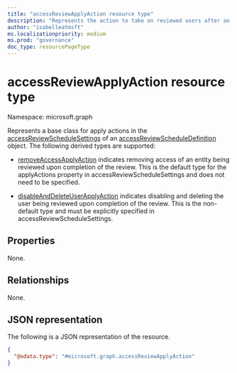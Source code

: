 ```yaml
---
title: "accessReviewApplyAction resource type"
description: "Represents the action to take on reviewed users after an access review instance is completed."
author: "isabelleatmsft"
ms.localizationpriority: medium
ms.prod: "governance"
doc_type: resourcePageType
---
```


# accessReviewApplyAction resource type

Namespace: microsoft.graph

Represents a base class for apply actions in the [accessReviewScheduleSettings](accessreviewschedulesettings.md) of an [accessReviewScheduleDefinition](accessreviewscheduledefinition.md) object. The following derived types are supported:

- [removeAccessApplyAction](removeaccessapplyaction.md) indicates removing access of an entity being reviewed upon completion of the review. This is the default type for the applyActions property in accessReviewScheduleSettings and does not need to be specified.

- [disableAndDeleteUserApplyAction](disableanddeleteuserapplyaction.md) indicates disabling and deleting the user being reviewed upon completion of the review. This is the non-default type and must be explicitly specified in accessReviewScheduleSettings.

## Properties
None.

## Relationships
None.

## JSON representation
The following is a JSON representation of the resource.
<!-- {
  "blockType": "resource",
  "@odata.type": "microsoft.graph.accessReviewApplyAction"
}
-->
``` json
{
  "@odata.type": "#microsoft.graph.accessReviewApplyAction"
}
```

